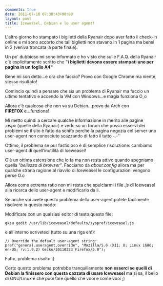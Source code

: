 ```yaml
---
comments: true
date: 2011-07-18 07:30:43+00:00
layout: post
title: Iceweasel, Debian e lo user agent!
---
```


L'altro giorno ho stampato i biglietti della Ryanair dopo aver fatto il check-in online e mi sono accorto che tali biglietti non stavano in 1 pagina ma bensì in 2 (veniva troncata la parte finale).

Un po' dubbioso mi sono informato e ho visto che sulle F.A.Q. della Ryanair c'è esplicitamente scritto che **"i biglietti devono essere stampati uno per pagina in un foglio A4"**

Bene mi son detto...e ora che faccio? Provo con Google Chrome ma niente, stesso risultato!

Comincio quindi a pensare che sia un problema di Ryanair ma faccio un ultimo tentativo e accendo la VM con Windows...e magia funziona O_o

Allora c'è qualcosa che non va su Debian...provo da Arch con **FIREFOX** e...funziona!

Mi metto quindi a cercare qualche informazione in merito alle pagine _.aspx_ (quelle della Ryanair) e vedo su un forum che posso esservi dei problemi se il sito è fatto da schifo perchè la pagina negozia col server uno user-agent non conosciuto scazzando di fatto il tutto -.-''

Ottimo, il problema se pur fastidioso è di semplice risoluzione: cambiamo user-agent di quell'inutilità di Iceweasel!

C'è un ottima estensione che lo fa ma non resta attivo quando spegniamo quella _"bellezza di browser"_. Facciamo da _about:config_ allora ma per qualche strana ragione al riavvio di Iceweasel le configurazioni vengono perse O.o

Allora come extrema ratio non mi resta che spulciarmi i file _.js_ di Iceweasel alla ricerca dello user-agent e modificarlo da li.

Se anche voi avete questo problema dello user-agent potete facilmente risolvere in questo modo:

Modificate con un qualsiasi editor di testo questo file:


`gksu gedit /usr/lib/iceweasel/defaults/syspref/iceweasel.js`


e all'interno scriveteci (tutto su una riga eh!):


`// Override the default user-agent string:
pref("general.useragent.override", "Mozilla/5.0 (X11; U; Linux i686; en-US; rv:1.9.2) Gecko/20110323 Firefox/5.0");`


Fatto, problema risolto :)

Certo questo problema potrebbe tranquillamente **non esserci se quelli di Debian la finissero con questa cazzata di usare Iceweasel** ma si sa, il bello di GNU/Linux è che puoi fare quello che vuoi e come vuoi ;)

